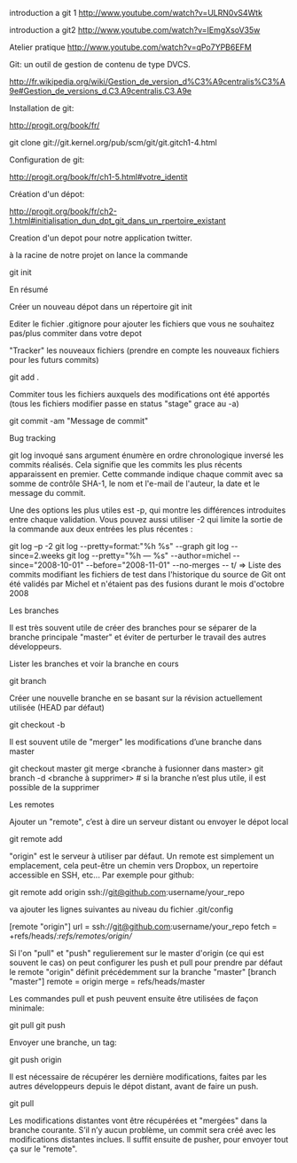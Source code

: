 introduction a git 1
http://www.youtube.com/watch?v=ULRN0vS4Wtk

introduction a git2
http://www.youtube.com/watch?v=IEmgXsoV35w

Atelier pratique
http://www.youtube.com/watch?v=qPo7YPB6EFM


Git: un outil de gestion de contenu de type DVCS.

http://fr.wikipedia.org/wiki/Gestion_de_version_d%C3%A9centralis%C3%A9e#Gestion_de_versions_d.C3.A9centralis.C3.A9e

Installation de git:

http://progit.org/book/fr/  

git clone git://git.kernel.org/pub/scm/git/git.gitch1-4.html

Configuration de git:

http://progit.org/book/fr/ch1-5.html#votre_identit

Création d'un dépot:

http://progit.org/book/fr/ch2-1.html#initialisation_dun_dpt_git_dans_un_rpertoire_existant

Creation d'un depot pour notre application twitter.

à la racine de notre projet on lance la commande 

git init

En résumé

Créer un nouveau dépot dans un répertoire
git init

Editer le fichier .gitignore pour ajouter les fichiers que vous ne souhaitez pas/plus commiter dans votre depot

"Tracker" les nouveaux fichiers (prendre en compte les nouveaux fichiers pour les futurs commits)
	
git add .

Commiter tous les fichiers auxquels des modifications ont été apportés (tous les fichiers modifier passe en status "stage" grace au -a)
	
git commit -am "Message de commit"



Bug tracking


git log invoqué sans argument énumère en ordre chronologique inversé les commits réalisés. Cela signifie que les commits les plus récents apparaissent en premier. Cette commande indique chaque commit avec sa somme de contrôle SHA-1, le nom et l'e-mail de l'auteur, la date et le message du commit.


Une des options les plus utiles est -p, qui montre les différences introduites entre chaque validation. Vous pouvez aussi utiliser -2 qui limite la sortie de la commande aux deux entrées les plus récentes :

git log –p -2
git log --pretty=format:"%h %s" --graph
git log --since=2.weeks
git log --pretty="%h — %s" --author=michel --since="2008-10-01" --before="2008-11-01" --no-merges -- t/
=> Liste des commits modifiant les fichiers de test dans l'historique du source de Git ont été validés par Michel et n'étaient pas des fusions durant le mois d'octobre 2008





Les branches

Il est très souvent utile de créer des branches pour se séparer de la branche principale "master" et éviter de perturber le travail des autres développeurs.


Lister les branches et voir la branche en cours
	
git branch

Créer une nouvelle branche en se basant sur la révision actuellement utilisée (HEAD par défaut)
	
git checkout -b <nom de la nouvelle branche>

Il est souvent utile de "merger" les modifications d’une branche dans master
	
git checkout master
git merge <branche à fusionner dans master>	
git branch -d <branche à supprimer> # si la branche n’est plus utile, il est possible de la supprimer





Les remotes

Ajouter un "remote", c’est à dire un serveur distant ou envoyer le dépot local
	
git remote add <nom du remote> <url du remote> 

"origin" est le serveur à utiliser par défaut. Un remote est simplement un emplacement, cela peut-être un chemin vers Dropbox, un repertoire accessible en SSH, etc...
Par exemple pour github:
	
git remote add origin ssh://git@github.com:username/your_repo

va ajouter les lignes suivantes au niveau du fichier .git/config

[remote "origin"]
  url = ssh://git@github.com:username/your_repo
  fetch = +refs/heads/*:refs/remotes/origin/*


Si l'on "pull" et "push" regulierement sur le master d'origin (ce qui est souvent le cas) on peut configurer les push et pull pour prendre par défaut le remote "origin" définit précédemment sur la branche "master"
[branch "master"]
  remote = origin
  merge = refs/heads/master


Les commandes pull et push peuvent ensuite être utilisées de façon minimale:
	
git pull
git push



Envoyer une branche, un tag:
	
git push origin <nom de la ressource>

Il est nécessaire de récupérer les dernière modifications, faites par les autres développeurs depuis le dépot distant, avant de faire un push. 
	
git pull

Les modifications distantes vont être récupérées et "mergées" dans la branche courante. 
S’il n’y aucun problème, un commit sera créé avec les modifications distantes inclues. 
Il suffit ensuite de pusher, pour envoyer tout ça sur le "remote".
